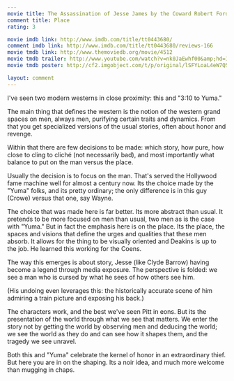 ```yaml
---
movie title: The Assassination of Jesse James by the Coward Robert Ford
comment title: Place
rating: 3

movie imdb link: http://www.imdb.com/title/tt0443680/
comment imdb link: http://www.imdb.com/title/tt0443680/reviews-166
movie tmdb link: http://www.themoviedb.org/movie/4512
movie tmdb trailer: http://www.youtube.com/watch?v=nk0JaEwhf00&amp;hd=1
movie tmdb poster: http://cf2.imgobject.com/t/p/original/lSFYLoaL4eW7Q5VQ7SZQP4EHRCt.jpg

layout: comment
---
```


I've seen two modern westerns in close proximity: this and "3:10 to Yuma."

The main thing that defines the western is the notion of the western grand spaces on men, always men, purifying certain traits and dynamics. From that you get specialized versions of the usual stories, often about honor and revenge.

Within that there are few decisions to be made: which story, how pure, how close to cling to cliché (not necessarily bad), and most importantly what balance to put on the man versus the place.

Usually the decision is to focus on the man. That's served the Hollywood fame machine well for almost a century now. Its the choice made by the "Yuma" folks, and its pretty ordinary; the only difference is in this guy (Crowe) versus that one, say Wayne.

The choice that was made here is far better. Its more abstract than usual. It pretends to be more focused on men than usual, two men as is the case with "Yuma." But in fact the emphasis here is on the place. Its the place, the spaces and visions that define the urges and qualities that these men absorb. It allows for the thing to be visually oriented and Deakins is up to the job. He learned this working for the Coens.

The way this emerges is about story, Jesse (like Clyde Barrow) having become a legend through media exposure. The perspective is folded: we see a man who is cursed by what he sees of how others see him. 

(His undoing even leverages this: the historically accurate scene of him admiring a train picture and exposing his back.)

The characters work, and the best we've seen Pitt in eons. But its the presentation of the world through what we see that matters. We enter the story not by getting the world by observing men and deducing the world; we see the world as they do and can see how it shapes them, and the tragedy we see unravel. 

Both this and "Yuma" celebrate the kernel of honor in an extraordinary thief. But here you are in on the shaping. Its a noir idea, and much more welcome than mugging in chaps.